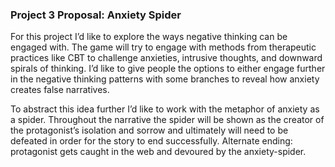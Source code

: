 ### Project 3 Proposal: Anxiety Spider
For this project I’d like to explore the ways negative thinking can be engaged with. The game will try to engage with methods from therapeutic practices like CBT to challenge anxieties, intrusive thoughts, and downward spirals of thinking. I’d like to give people the options to either engage further in the negative thinking patterns with some branches to reveal how anxiety creates false narratives.  

To abstract this idea further I’d like to work with the metaphor of anxiety as a spider. Throughout the narrative the spider will be shown as the creator of the protagonist’s isolation and sorrow and ultimately will need to be defeated in order for the story to end successfully. Alternate ending: protagonist gets caught in the web and devoured by the anxiety-spider.  
